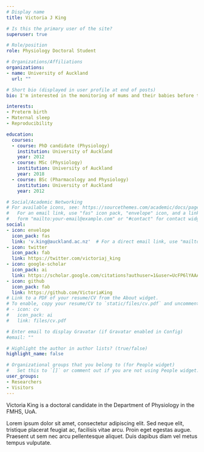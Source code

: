 ```yaml
---
# Display name
title: Victoria J King

# Is this the primary user of the site?
superuser: true

# Role/position
role: Physiology Doctoral Student

# Organizations/Affiliations
organizations:
- name: University of Auckland
  url: ""

# Short bio (displayed in user profile at end of posts)
bio: I'm interested in the monitoring of mums and their babies before they're born. I also like well-reported stats and really good coffee.

interests:
- Preterm birth
- Maternal sleep
- Reproducibility

education:
  courses:
  - course: PhD candidate (Physiology)
    institution: University of Auckland
    year: 2012
  - course: MSc (Physiology)
    institution: University of Auckland
    year: 2018
  - course: BSc (Pharmacology and Physiology)
    institution: University of Auckland
    year: 2012

# Social/Academic Networking
# For available icons, see: https://sourcethemes.com/academic/docs/page-builder/#icons
#   For an email link, use "fas" icon pack, "envelope" icon, and a link in the
#   form "mailto:your-email@example.com" or "#contact" for contact widget.
social:
- icon: envelope
  icon_pack: fas
  link: 'v.king@auckland.ac.nz'  # For a direct email link, use "mailto:test@example.org".
- icon: twitter
  icon_pack: fab
  link: https://twitter.com/victoriaj_king
- icon: google-scholar
  icon_pack: ai
  link: https://scholar.google.com/citations?authuser=1&user=UcFP6lYAAAAJ
- icon: github
  icon_pack: fab
  link: https://github.com/VictoriaKing
# Link to a PDF of your resume/CV from the About widget.
# To enable, copy your resume/CV to `static/files/cv.pdf` and uncomment the lines below.
# - icon: cv
#   icon_pack: ai
#   link: files/cv.pdf

# Enter email to display Gravatar (if Gravatar enabled in Config)
#email: ""

# Highlight the author in author lists? (true/false)
highlight_name: false

# Organizational groups that you belong to (for People widget)
#   Set this to `[]` or comment out if you are not using People widget.
user_groups:
- Researchers
- Visitors
---
```


Victoria King is a doctoral candidate in the Department of Physiology in the FMHS, UoA.

Lorem ipsum dolor sit amet, consectetur adipiscing elit. Sed neque elit, tristique placerat feugiat ac, facilisis vitae arcu. Proin eget egestas augue. Praesent ut sem nec arcu pellentesque aliquet. Duis dapibus diam vel metus tempus vulputate.
